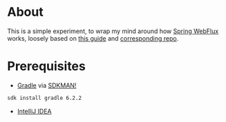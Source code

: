 # About

This is a simple experiment, to wrap my mind around how [Spring WebFlux](https://docs.spring.io/spring-framework/docs/current/spring-framework-reference/web-reactive.html#spring-webflux) works, loosely based on [this guide](https://spring.io/guides/gs/reactive-rest-service/) and [corresponding repo](https://github.com/spring-guides/gs-reactive-rest-service).

# Prerequisites

* [Gradle](https://gradle.org/) via [SDKMAN!](https://sdkman.io)

```sh
sdk install gradle 6.2.2
```

* [IntelliJ IDEA](https://www.jetbrains.com/idea/)
